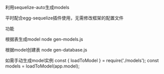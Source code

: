 利用sequelize-auto生成models

平时配合egg-sequelize插件使用，无需修改框架的配置文件

功能

根据表生成model
node gen-models.js

根据model创建表
node gen-database.js

如需手动生成model实例
const { loadToModel } = require('./models');
const models = loadToModel(app.model);